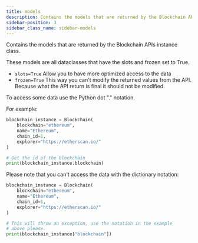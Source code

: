 ```yaml
---
title: models
description: Contains the models that are returned by the Blockchain APIs instance class.
sidebar-position: 3
sidebar_class_name: sidebar-models
---
```


Contains the models that are returned by the Blockchain APIs instance
class.

These models are all dataclasses that have the slots and frozen set to True.

- `slots=True` Allow you to have more optimized access to the data
- `frozen=True` This way you can't modify the returned values from the API.
              Because what the API return is final it should not be modified.

To access some data use the Python dot "." notation.

For example:
```python
blockchain_instance = Blockchain(
    blockchain="ethereum",
    name="Ethereum",
    chain_id=1,
    explorer="https://etherscan.io/"
)

# Get the id of the blockchain
print(blockchain_instance.blockchain)
```

Please note that you can't access the data with the dictionary notation:
```python
blockchain_instance = Blockchain(
    blockchain="ethereum",
    name="Ethereum",
    chain_id=1,
    explorer="https://etherscan.io/"
)

# This will throw an exception, use the notation in the example
# above please.
print(blockchain_instance["blockchain"])